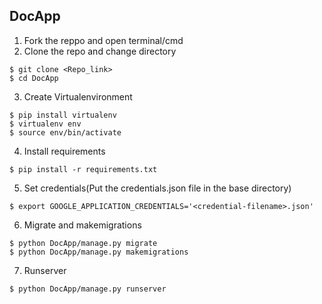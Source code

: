 ## DocApp

1. Fork the reppo and open terminal/cmd
2. Clone the repo and change directory
```
$ git clone <Repo_link>
$ cd DocApp
```
3. Create Virtualenvironment
```
$ pip install virtualenv
$ virtualenv env
$ source env/bin/activate
```
4. Install requirements
```
$ pip install -r requirements.txt
```

5. Set credentials(Put the credentials.json file in the base directory)
```
$ export GOOGLE_APPLICATION_CREDENTIALS='<credential-filename>.json'
```

6. Migrate and makemigrations
```
$ python DocApp/manage.py migrate
$ python DocApp/manage.py makemigrations
```

7. Runserver
```
$ python DocApp/manage.py runserver
```

